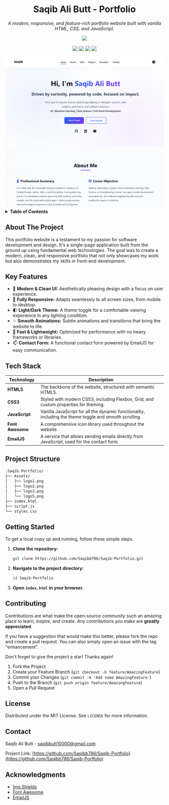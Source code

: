 <div align="center">

# Saqib Ali Butt - Portfolio

_A modern, responsive, and feature-rich portfolio website built with vanilla HTML, CSS, and JavaScript._

<p align="center">
  <a href="https://saqib-personalportfolio.netlify.app/" target="_blank">
    <img src="https://img.shields.io/badge/Live-Preview-blue?style=for-the-badge&logo=netlify">
  </a>
</p>

</div>

<p align="center">
  <a href="https://github.com/Saqibb786/Saqib-Portfolio/blob/main/LICENSE"><img src="https://img.shields.io/github/license/Saqibb786/Saqib-Portfolio?style=for-the-badge"></a>
  <a href="https://github.com/Saqibb786/Saqib-Portfolio/stargazers"><img src="https://img.shields.io/github/stars/Saqibb786/Saqib-Portfolio?style=for-the-badge"></a>
  <a href="https://github.com/Saqibb786/Saqib-Portfolio/network/members"><img src="https://img.shields.io/github/forks/Saqibb786/Saqib-Portfolio?style=for-the-badge"></a>
  <a href="https://github.com/Saqibb786/Saqib-Portfolio/issues"><img src="https://img.shields.io/github/issues/Saqibb786/Saqib-Portfolio?style=for-the-badge"></a>
</p>

<div align="center">
  <a href="#">
    <img src="Assets/Portfolio_thumbnail.png" alt="Portfolio Preview" width="800">
  </a>
</div>

<details>
  <summary><strong>Table of Contents</strong></summary>
  <ol>
    <li><a href="#about-the-project">About The Project</a></li>
    <li><a href="#key-features">Key Features</a></li>
    <li><a href="#tech-stack">Tech Stack</a></li>
    <li><a href="#project-structure">Project Structure</a></li>
    <li><a href="#getting-started">Getting Started</a></li>
    <li><a href="#roadmap">Roadmap</a></li>
    <li><a href="#contributing">Contributing</a></li>
    <li><a href="#license">License</a></li>
    <li><a href="#contact">Contact</a></li>
    <li><a href="#acknowledgments">Acknowledgments</a></li>
  </ol>
</details>

## About The Project

This portfolio website is a testament to my passion for software development and design. It's a single-page application built from the ground up using fundamental web technologies. The goal was to create a modern, clean, and responsive portfolio that not only showcases my work but also demonstrates my skills in front-end development.

## Key Features

- 🎨 **Modern & Clean UI:** Aesthetically pleasing design with a focus on user experience.
- 📱 **Fully Responsive:** Adapts seamlessly to all screen sizes, from mobile to desktop.
- 🌓 **Light/Dark Theme:** A theme toggle for a comfortable viewing experience in any lighting condition.
- ✨ **Smooth Animations:** Subtle animations and transitions that bring the website to life.
- 🚀 **Fast & Lightweight:** Optimized for performance with no heavy frameworks or libraries.
- 📫 **Contact Form:** A functional contact form powered by EmailJS for easy communication.

## Tech Stack

| Technology       | Description                                                                                            |
| ---------------- | ------------------------------------------------------------------------------------------------------ |
| **HTML5**        | The backbone of the website, structured with semantic HTML5.                                           |
| **CSS3**         | Styled with modern CSS3, including Flexbox, Grid, and custom properties for theming.                   |
| **JavaScript**   | Vanilla JavaScript for all the dynamic functionality, including the theme toggle and smooth scrolling. |
| **Font Awesome** | A comprehensive icon library used throughout the website.                                              |
| **EmailJS**      | A service that allows sending emails directly from JavaScript, used for the contact form.              |

## Project Structure

```
.Saqib Portfolio/
├── Assets/
│   ├── logo1.png
│   ├── logo2.png
│   ├── logo3.png
│   └── logo5.png
├── index.html
├── script.js
└── styles.css
```

## Getting Started

To get a local copy up and running, follow these simple steps.

1.  **Clone the repository:**
    ```sh
    git clone https://github.com/Saqibb786/Saqib-Portfolio.git
    ```
2.  **Navigate to the project directory:**
    ```sh
    cd Saqib-Portfolio
    ```
3.  **Open `index.html` in your browser.**

## Contributing

Contributions are what make the open-source community such an amazing place to learn, inspire, and create. Any contributions you make are **greatly appreciated**.

If you have a suggestion that would make this better, please fork the repo and create a pull request. You can also simply open an issue with the tag "enhancement".

Don't forget to give the project a star! Thanks again!

1.  Fork the Project
2.  Create your Feature Branch (`git checkout -b feature/AmazingFeature`)
3.  Commit your Changes (`git commit -m 'Add some AmazingFeature'`)
4.  Push to the Branch (`git push origin feature/AmazingFeature`)
5.  Open a Pull Request

## License

Distributed under the MIT License. See `LICENSE` for more information.

## Contact

Saqib Ali Butt - [saqibbutt10000@gmail.com](mailto:saqibbutt10000@gmail.com)

Project Link: [https://github.com/Saqibb786/Saqib-Portfolio](https://github.com/Saqibb786/Saqib-Portfolio)

## Acknowledgments

- [Img Shields](https://shields.io)
- [Font Awesome](https://fontawesome.com)
- [EmailJS](https://www.emailjs.com/)
